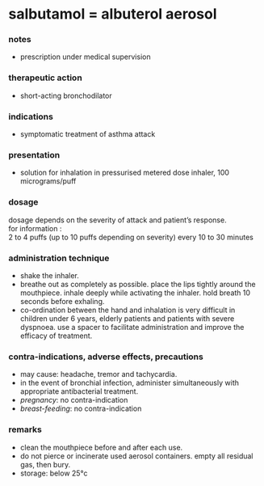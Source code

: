 # salbutamol = albuterol aerosol

### notes
+ prescription under medical supervision

### therapeutic action
+ short-acting bronchodilator

### indications
+ symptomatic treatment of asthma attack

### presentation
+ solution for inhalation in pressurised metered dose inhaler, 100 micrograms/puff

### dosage
dosage depends on the severity of attack and patient’s response.  
for information :  
2 to 4 puffs (up to 10 puffs depending on severity) every 10 to 30 minutes

### administration technique

+ shake the inhaler.
+ breathe out as completely as possible. place the lips tightly around the mouthpiece. inhale deeply while activating the inhaler. hold breath 10 seconds before exhaling.
+ co-ordination between the hand and inhalation is very difficult in children under 6 years, elderly patients and patients with severe dyspnoea. use a spacer to facilitate administration and improve the efficacy of treatment.

### contra-indications, adverse effects, precautions
+ may cause: headache, tremor and tachycardia.
+ in the event of bronchial infection, administer simultaneously with appropriate antibacterial treatment.
+ *pregnancy*: no contra-indication
+ *breast-feeding*: no contra-indication

### remarks
+ clean the mouthpiece before and after each use.
+ do not pierce or incinerate used aerosol containers. empty all residual gas, then bury.
+ storage: below 25°c

